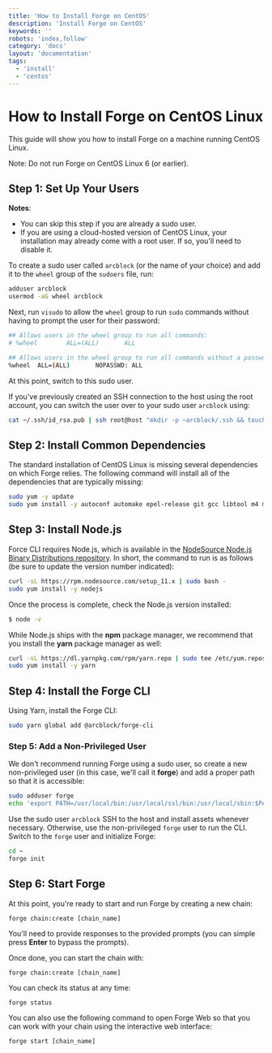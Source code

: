```yaml
---
title: 'How to Install Forge on CentOS'
description: 'Install Forge on CentOS'
keywords: ''
robots: 'index,follow'
category: 'docs'
layout: 'documentation'
tags:
  - 'install'
  - 'centos'
---
```

# How to Install Forge on CentOS Linux

This guide will show you how to install Forge on a machine running CentOS Linux.

Note: Do not run Forge on CentOS Linux 6 (or earlier).

## Step 1: Set Up Your Users

**Notes**:

* You can skip this step if you are already a sudo user.
* If you are using a cloud-hosted version of CentOS Linux, your installation may already come with a root user. If so, you'll need to disable it.

To create a sudo user called `arcblock` (or the name of your choice) and add it to the `wheel` group of the `sudoers` file, run:

```bash
adduser arcblock
usermod -aG wheel arcblock
```

Next, run `visudo` to allow the `wheel` group to run `sudo` commands without having to prompt the user for their password:

```bash
## Allows users in the wheel group to run all commands:
# %wheel        ALL=(ALL)       ALL

## Allows users in the wheel group to run all commands without a password
%wheel  ALL=(ALL)       NOPASSWD: ALL
```

At this point, switch to this sudo user.

If you've previously created an SSH connection to the host using the root account, you can switch the user over to your sudo user `arcblock` using:

```bash
cat ~/.ssh/id_rsa.pub | ssh root@host "mkdir -p ~arcblock/.ssh && touch ~arcblock/.ssh/authorized_keys && chown -R arcblock ~arcblock/.ssh && chmod -R go= ~arcblock/.ssh && cat >> ~/.ssh/authorized_keys"
```

## Step 2: Install Common Dependencies

The standard installation of CentOS Linux is missing several dependencies on which Forge relies. The following command will install all of the dependencies that are typically missing:

```bash
sudo yum -y update
sudo yum install -y autoconf automake epel-release git gcc libtool m4 make ncurses-devel openssl-devel perl-core rpm-build tar vim wget zlib-devel
```

## Step 3: Install Node.js

Force CLI requires Node.js, which is available in the [NodeSource Node.js Binary Distributions repository](https://github.com/nodesource/distributions). In short, the command to run is as follows (be sure to update the version number indicated):

```bash
curl -sL https://rpm.nodesource.com/setup_11.x | sudo bash -
sudo yum install -y nodejs
```

Once the process is complete, check the Node.js version installed:

```bash
$ node -v
```

While Node.js ships with the **npm** package manager, we recommend that you install the **yarn** package manager as well:

```bash
curl -sL https://dl.yarnpkg.com/rpm/yarn.repo | sudo tee /etc/yum.repos.d/yarn.repo
sudo yum install -y yarn
```

## Step 4: Install the Forge CLI

Using Yarn, install the Forge CLI:

```bash
sudo yarn global add @arcblock/forge-cli
```

### Step 5: Add a Non-Privileged User

We don't recommend running Forge using a sudo user, so create a new non-privileged user (in this case, we'll call it **forge**) and add a proper path so that it is accessible:

```bash
sudo adduser forge
echo 'export PATH=/usr/local/bin:/usr/local/ssl/bin:/usr/local/sbin:$PATH' | sudo tee --append ~forge/.bashrc
```

Use the sudo user `arcblock` SSH to the host and install assets whenever necessary. Otherwise, use the non-privileged `forge` user to run the CLI. Switch to the `forge` user and initialize Forge:

```bash
cd ~
forge init
```

## Step 6: Start Forge

At this point, you're ready to start and run Forge by creating a new chain:

```shell
forge chain:create [chain_name]
```

You'll need to provide responses to the provided prompts (you can simple press **Enter** to bypass the prompts).

Once done, you can start the chain with:

```shell
forge chain:create [chain_name]
```

You can check its status at any time:

```shell
forge status
```

You can also use the following command to open Forge Web so that you can work with your chain using the interactive web interface:

```shell
forge start [chain_name]
```
